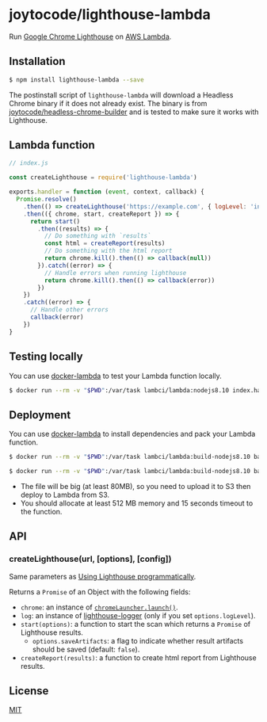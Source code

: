 # joytocode/lighthouse-lambda
Run [Google Chrome Lighthouse](https://github.com/GoogleChrome/lighthouse) on [AWS Lambda](https://aws.amazon.com/lambda/).

## Installation

```bash
$ npm install lighthouse-lambda --save
```

The postinstall script of `lighthouse-lambda` will download a Headless Chrome binary if it does not already exist. The binary is from [joytocode/headless-chrome-builder](https://github.com/joytocode/headless-chrome-builder) and is tested to make sure it works with Lighthouse.

## Lambda function

```js
// index.js

const createLighthouse = require('lighthouse-lambda')

exports.handler = function (event, context, callback) {
  Promise.resolve()
    .then(() => createLighthouse('https://example.com', { logLevel: 'info' }))
    .then(({ chrome, start, createReport }) => {
      return start()
        .then((results) => {
          // Do something with `results`
          const html = createReport(results)
          // Do something with the html report
          return chrome.kill().then(() => callback(null))
        }).catch((error) => {
          // Handle errors when running lighthouse
          return chrome.kill().then(() => callback(error))
        })
    })
    .catch((error) => {
      // Handle other errors
      callback(error)
    })
}
```

## Testing locally

You can use [docker-lambda](https://github.com/lambci/docker-lambda) to test your Lambda function locally.

```bash
$ docker run --rm -v "$PWD":/var/task lambci/lambda:nodejs8.10 index.handler
```

## Deployment

You can use [docker-lambda](https://github.com/lambci/docker-lambda) to install dependencies and pack your Lambda function.

```bash
$ docker run --rm -v "$PWD":/var/task lambci/lambda:build-nodejs8.10 bash -c "rm -rf node_modules && npm install"

$ docker run --rm -v "$PWD":/var/task lambci/lambda:build-nodejs8.10 bash -c "rm -f *.zip && zip lambda.zip -r node_modules index.js package.json"
```

- The file will be big (at least 80MB), so you need to upload it to S3 then deploy to Lambda from S3.
- You should allocate at least 512 MB memory and 15 seconds timeout to the function.

## API

### createLighthouse(url, [options], [config])

Same parameters as [Using Lighthouse programmatically](https://github.com/GoogleChrome/lighthouse/blob/master/docs/readme.md#using-programmatically).

Returns a `Promise` of an Object with the following fields:

- `chrome`: an instance of [`chromeLauncher.launch()`](https://github.com/GoogleChrome/chrome-launcher#launchopts).
- `log`: an instance of [lighthouse-logger](https://github.com/GoogleChrome/lighthouse/tree/master/lighthouse-logger) (only if you set `options.logLevel`).
- `start(options)`: a function to start the scan which returns a `Promise` of Lighthouse results.
  - `options.saveArtifacts`: a flag to indicate whether result artifacts should be saved (default: `false`).
- `createReport(results)`: a function to create html report from Lighthouse results.

## License

[MIT](LICENSE)
